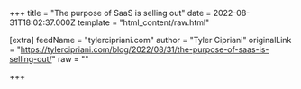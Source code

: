 
+++
title = "The purpose of SaaS is selling out"
date = 2022-08-31T18:02:37.000Z
template = "html_content/raw.html"

[extra]
feedName = "tylercipriani.com"
author = "Tyler Cipriani"
originalLink = "https://tylercipriani.com/blog/2022/08/31/the-purpose-of-saas-is-selling-out/"
raw = ""

+++

